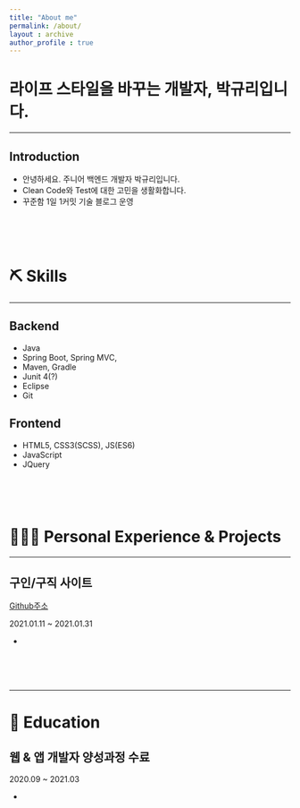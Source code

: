```yaml
---
title: "About me"
permalink: /about/
layout : archive
author_profile : true
---
```


# 라이프 스타일을 바꾸는 개발자, 박규리입니다.
---
## Introduction

- 안녕하세요. 주니어 백엔드 개발자 박규리입니다.
- Clean Code와 Test에 대한 고민을 생활화합니다.
- 꾸준함 1일 1커밋 기술 블로그 운영     

<br/>
<br/>
<br/>

# ⛏️ Skills
---
## Backend

- Java
- Spring Boot, Spring MVC,
- Maven, Gradle
- Junit 4(?)
- Eclipse
- Git

## Frontend

- HTML5, CSS3(SCSS), JS(ES6)
- JavaScript
- JQuery

<br/>
<br/>
<br/>

# 👩🏻‍💻 Personal Experience & Projects
---
## 구인/구직 사이트

[Github주소](https://github.com/akflzmsdjsl/careerBasket)

2021.01.11 ~ 2021.01.31

- 
<br/>
<br/>
<br/>

---
# 📄 Education

## 웹 & 앱 개발자 양성과정 수료

2020.09 ~ 2021.03

- 


